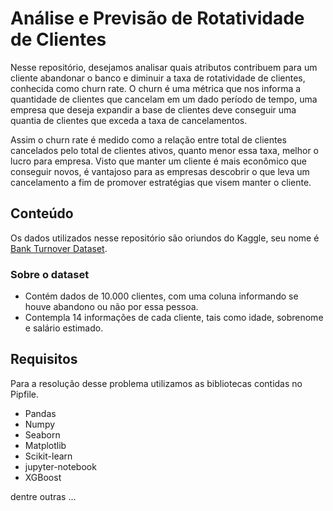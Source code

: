 # Análise e Previsão de Rotatividade de Clientes

Nesse repositório, desejamos analisar quais atributos contribuem para um cliente abandonar o banco e diminuir a taxa de rotatividade de clientes, conhecida como churn rate. O churn é uma métrica que nos informa a quantidade de clientes que cancelam em um dado período de tempo, uma empresa que deseja expandir a base de clientes deve conseguir uma quantia de clientes que exceda a taxa de cancelamentos.

Assim o churn rate é medido como a relação entre total de clientes cancelados pelo total de clientes ativos, quanto menor essa taxa, melhor o lucro para empresa. Visto que manter um cliente é mais econômico que conseguir novos, é vantajoso para as empresas descobrir o que leva um cancelamento a fim de promover estratégias que visem manter o cliente.


## Conteúdo

Os dados utilizados nesse repositório são oriundos do Kaggle, seu nome é [Bank Turnover Dataset](https://www.kaggle.com/barelydedicated/bank-customer-churn-modeling/).

### Sobre o dataset
- Contém dados de 10.000 clientes, com uma coluna informando se houve abandono ou não por essa pessoa.
- Contempla 14 informações de cada cliente, tais como idade, sobrenome e salário estimado.


## Requisitos
Para a resolução desse problema utilizamos as bibliotecas contidas no Pipfile.

- Pandas
- Numpy
- Seaborn
- Matplotlib
- Scikit-learn
- jupyter-notebook
- XGBoost

dentre outras ...

